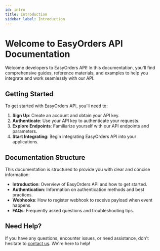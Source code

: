 ```yaml
---
id: intro
title: Introduction
sidebar_label: Introduction
---
```


# Welcome to EasyOrders API Documentation

Welcome developers to EasyOrders API! In this documentation, you'll find comprehensive guides, reference materials, and examples to help you integrate and work seamlessly with our API.

## Getting Started

To get started with EasyOrders API, you'll need to:

1. **Sign Up**: Create an account and obtain your API key.
2. **Authenticate**: Use your API key to authenticate your requests.
3. **Explore Endpoints**: Familiarize yourself with our API endpoints and parameters.
4. **Start Integrating**: Begin integrating EasyOrders API into your applications.

## Documentation Structure

This documentation is structured to provide you with clear and concise information:

- **Introduction**: Overview of EasyOrders API and how to get started.
- **Authentication**: Information on authentication methods and best practices.
- **Webhooks**: How to register webhook to receive payload when event happens.
- **FAQs**: Frequently asked questions and troubleshooting tips.

## Need Help?

If you have any questions, encounter issues, or need assistance, don't hesitate to [contact us](mailto:info@easy-orders.net). We're here to help!
